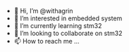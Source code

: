 - 👋 Hi, I’m @withagrin
- 👀 I’m interested in embedded system
- 🌱 I’m currently learning stm32
- 💞️ I’m looking to collaborate on stm32
- 📫 How to reach me ...

<!---
withagrin/withagrin is a ✨ special ✨ repository because its `README.md` (this file) appears on your GitHub profile.
You can click the Preview link to take a look at your changes.
--->
